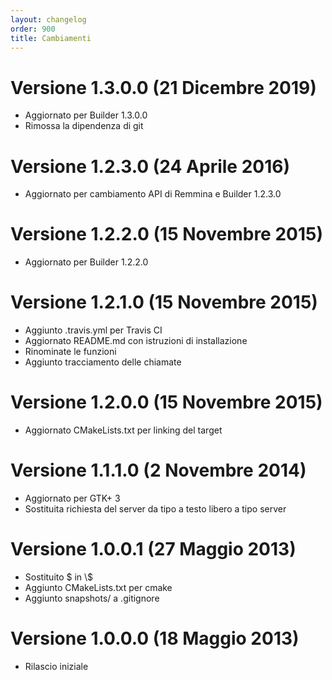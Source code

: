 ```yaml
---
layout: changelog
order: 900
title: Cambiamenti
---
```

# Versione 1.3.0.0 (21 Dicembre 2019)

* Aggiornato per Builder 1.3.0.0
* Rimossa la dipendenza di git

# Versione 1.2.3.0 (24 Aprile 2016)

* Aggiornato per cambiamento API di Remmina e Builder 1.2.3.0

# Versione 1.2.2.0 (15 Novembre 2015)

* Aggiornato per Builder 1.2.2.0

# Versione 1.2.1.0 (15 Novembre 2015)

* Aggiunto .travis.yml per Travis CI
* Aggiornato README.md con istruzioni di installazione
* Rinominate le funzioni
* Aggiunto tracciamento delle chiamate

# Versione 1.2.0.0 (15 Novembre 2015)

* Aggiornato CMakeLists.txt per linking del target

# Versione 1.1.1.0 (2 Novembre 2014)

* Aggiornato per GTK+ 3
* Sostituita richiesta del server da tipo a testo libero a tipo server

# Versione 1.0.0.1 (27 Maggio 2013)

* Sostituito $ in \\$
* Aggiunto CMakeLists.txt per cmake
* Aggiunto snapshots/ a .gitignore

# Versione 1.0.0.0 (18 Maggio 2013)

* Rilascio iniziale
